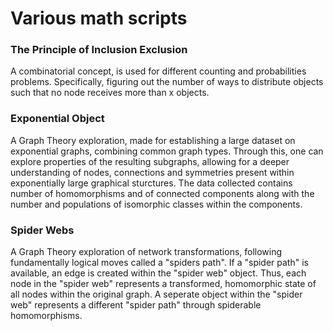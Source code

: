 # Various math scripts

### The Principle of Inclusion Exclusion

A combinatorial concept, is used for different counting and probabilities problems. Specifically, figuring out the number of ways to distribute objects such that no node receives more than x objects.

### Exponential Object 

A Graph Theory exploration, made for establishing a large dataset on exponential graphs, combining common graph types. Through this, one can explore properties of the resulting subgraphs, allowing for a deeper understanding of nodes, connections and symmetries present within exponentially large graphical sturctures. The data collected contains number of homomorphisms and of connected components along with the number and populations of isomorphic classes within the components.

### Spider Webs

A Graph Theory exploration of network transformations, following fundamentally logical moves called a "spiders path". If a "spider path" is available, an edge is created within the "spider web" object. Thus, each node in the "spider web" represents a transformed, homomorphic state of all nodes within the original graph. A seperate object within the "spider web" represents a different "spider path" through spiderable homomorphisms.
